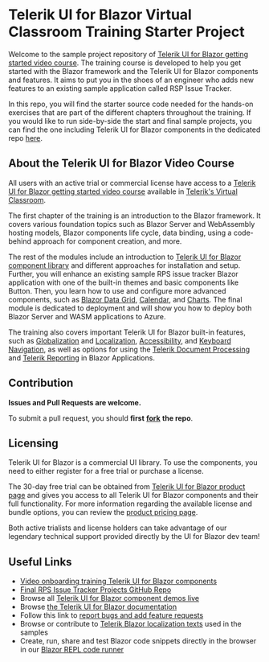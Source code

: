 # Telerik UI for Blazor Virtual Classroom Training Starter Project

Welcome to the sample project repository of [Telerik UI for Blazor getting started video course](https://learn.telerik.com/learn/course/internal/view/elearning/27/telerik-ui-for-blazor). The training course is developed to help you get started with the Blazor framework and the Telerik UI for Blazor components and features. It aims to put you in the shoes of an engineer who adds new features to an existing sample application called RSP Issue Tracker. 

In this repo, you will find the starter source code needed for the hands-on exercises that are part of the different chapters throughout the training. If you would like to run side-by-side the start and final sample projects, you can find the one including Telerik UI for Blazor components in the dedicated repo [here](https://github.com/telerik/RpsTrackerBlazorTelerikUI).

## About the Telerik UI for Blazor Video Course

All users with an active trial or commercial license have access to a  [Telerik UI for Blazor getting started video course](https://learn.telerik.com/learn/course/internal/view/elearning/27/telerik-ui-for-blazor)  available in  [Telerik's Virtual Classroom](https://learn.telerik.com/learn).

The first chapter of the training is an introduction to the Blazor framework. It covers various foundation topics such as Blazor Server and WebAssembly hosting models, Blazor components life cycle, data binding, using a code-behind approach for component creation, and more.

The rest of the modules include an introduction to [Telerik UI for Blazor component library](https://demos.telerik.com/blazor-ui) and different approaches for installation and setup. Further, you will enhance an existing sample RPS issue tracker Blazor application with one of the built-in themes and basic components like Button. Then, you learn how to use and configure more advanced components, such as [Blazor Data Grid](https://demos.telerik.com/blazor-ui/grid/overview), [Calendar](https://demos.telerik.com/blazor-ui/calendar/overview), and [Charts](https://demos.telerik.com/blazor-ui/chart/overview). The final module is dedicated to deployment and will show you how to deploy both Blazor Server and WASM applications to Azure.

The training also covers important Telerik UI for Blazor built-in features, such as [Globalization](https://docs.telerik.com/blazor-ui/globalization/overview) and [Localization](https://docs.telerik.com/blazor-ui/globalization/localization), [Accessibility](https://docs.telerik.com/blazor-ui/accessibility/overview), and [Keyboard Navigation](https://docs.telerik.com/blazor-ui/accessibility/keyboard-navigation), as well as options for using the [Telerik Document Processing](https://www.telerik.com/document-processing-libraries) and [Telerik Reporting](https://www.telerik.com/products/reporting.aspx)  in Blazor Applications.

## **Contribution**

**Issues and Pull Requests are welcome.**

To submit a pull request, you should **first** [**fork**](https://docs.github.com/en/free-pro-team@latest/github/getting-started-with-github/fork-a-repo) **the repo**.

## **Licensing**

Telerik UI for Blazor is a commercial UI library. To use the components, you need to either register for a free trial or purchase a license.

The 30-day free trial can be obtained from [Telerik UI for Blazor product page](https://www.telerik.com/blazor-ui?utm_medium=referral&utm_source=github&utm_campaign=blazor-ui-trial-gh-public-readme) and gives you access to all Telerik UI for Blazor components and their full functionality. For more information regarding the available license and bundle options, you can review the [product pricing page](https://www.telerik.com/purchase/blazor-ui?utm_medium=referral&utm_source=github&utm_campaign=blazor-ui-trial-gh-public-readme).

Both active trialists and license holders can take advantage of our legendary technical support provided directly by the UI for Blazor dev team!

## **Useful Links**

-   [Video onboarding training Telerik UI for Blazor components](https://learn.telerik.com/learn/course/27/Telerik%2520UI%2520for%2520Blazor)
-   [Final RPS Issue Tracker Projects GitHub Repo](https://github.com/telerik/RpsTrackerBlazorTelerikUI)
-   Browse all [Telerik UI for Blazor component demos live](https://demos.telerik.com/blazor-ui)
-   Browse [the Telerik UI for Blazor documentation](https://docs.telerik.com/blazor-ui/introduction?utm_medium=referral&utm_source=github&utm_campaign=blazor-ui-trial-gh-public-readme)
-   Follow this link to [report bugs and add feature requests](https://feedback.telerik.com/blazor?utm_medium=referral&utm_source=github&utm_campaign=blazor-ui-trial-gh-public-readme)
-   Browse or contribute to [Telerik Blazor localization texts](https://github.com/telerik/blazor-ui-messages) used in the samples
-   Create, run, share and test Blazor code snippets directly in the browser in our [Blazor REPL code runner](https://blazorrepl.telerik.com/?utm_medium=referral&utm_source=github&utm_campaign=blazor-ui-trial-gh-public-readme)

